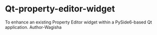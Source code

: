 # Qt-property-editor-widget
To enhance an existing Property Editor widget within a PySide6-based Qt application.
Author-Wagisha
